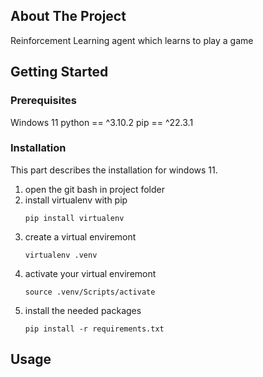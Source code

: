 <!-- ABOUT THE PROJECT -->
## About The Project
Reinforcement Learning agent which learns to play a game

<!-- GETTING STARTED -->
## Getting Started

### Prerequisites

Windows 11
python == ^3.10.2
pip == ^22.3.1

### Installation

This part describes the installation for windows 11.

1. open the git bash in project folder
2. install virtualenv with pip
   ```
   pip install virtualenv
   ```
3. create a virtual enviremont
   ```
   virtualenv .venv
   ```
4. activate your virtual enviremont
   ```
   source .venv/Scripts/activate
   ```
5. install the needed packages
   ```
   pip install -r requirements.txt
   ```
<!-- USAGE EXAMPLES -->
## Usage
